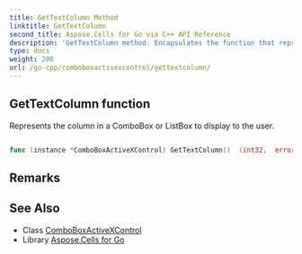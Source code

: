 ```yaml
---
title: GetTextColumn Method 
linktitle: GetTextColumn
second_title: Aspose.Cells for Go via C++ API Reference
description: 'GetTextColumn method. Encapsulates the function that represents gettextcolumn in Go.'
type: docs
weight: 200
url: /go-cpp/comboboxactivexcontrol/gettextcolumn/
---
```


## GetTextColumn function

Represents the column in a ComboBox or ListBox to display to the user.

```go

func (instance *ComboBoxActiveXControl) GetTextColumn()  (int32,  error) 

```

## Remarks


## See Also

* Class [ComboBoxActiveXControl](../)
* Library [Aspose.Cells for Go](../../)
